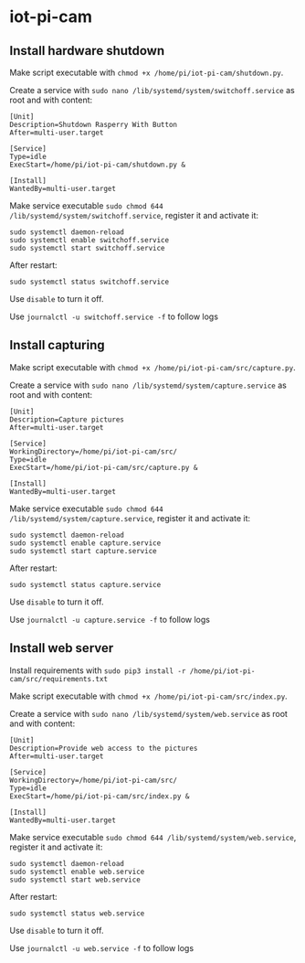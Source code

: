 # iot-pi-cam

## Install hardware shutdown

Make script executable with `chmod +x /home/pi/iot-pi-cam/shutdown.py`.

Create a service with `sudo nano /lib/systemd/system/switchoff.service` as root and with content:

```
[Unit]
Description=Shutdown Rasperry With Button
After=multi-user.target

[Service]
Type=idle
ExecStart=/home/pi/iot-pi-cam/shutdown.py &

[Install]
WantedBy=multi-user.target
```
Make service executable `sudo chmod 644 /lib/systemd/system/switchoff.service`, register it and activate it:
```
sudo systemctl daemon-reload
sudo systemctl enable switchoff.service
sudo systemctl start switchoff.service
```
After restart:
```
sudo systemctl status switchoff.service
```
Use `disable` to turn it off.

Use `journalctl -u switchoff.service -f` to follow logs


## Install capturing

Make script executable with `chmod +x /home/pi/iot-pi-cam/src/capture.py`.

Create a service with `sudo nano /lib/systemd/system/capture.service` as root and with content:

```
[Unit]
Description=Capture pictures
After=multi-user.target

[Service]
WorkingDirectory=/home/pi/iot-pi-cam/src/
Type=idle
ExecStart=/home/pi/iot-pi-cam/src/capture.py &

[Install]
WantedBy=multi-user.target
```
Make service executable `sudo chmod 644 /lib/systemd/system/capture.service`, register it and activate it:
```
sudo systemctl daemon-reload
sudo systemctl enable capture.service
sudo systemctl start capture.service
```
After restart:
```
sudo systemctl status capture.service
```
Use `disable` to turn it off.

Use `journalctl -u capture.service -f` to follow logs


## Install web server

Install requirements with `sudo pip3 install -r /home/pi/iot-pi-cam/src/requirements.txt`

Make script executable with `chmod +x /home/pi/iot-pi-cam/src/index.py`.

Create a service with `sudo nano /lib/systemd/system/web.service` as root and with content:

```
[Unit]
Description=Provide web access to the pictures
After=multi-user.target

[Service]
WorkingDirectory=/home/pi/iot-pi-cam/src/
Type=idle
ExecStart=/home/pi/iot-pi-cam/src/index.py &

[Install]
WantedBy=multi-user.target
```
Make service executable `sudo chmod 644 /lib/systemd/system/web.service`, register it and activate it:
```
sudo systemctl daemon-reload
sudo systemctl enable web.service
sudo systemctl start web.service
```
After restart:
```
sudo systemctl status web.service
```
Use `disable` to turn it off.

Use `journalctl -u web.service -f` to follow logs
